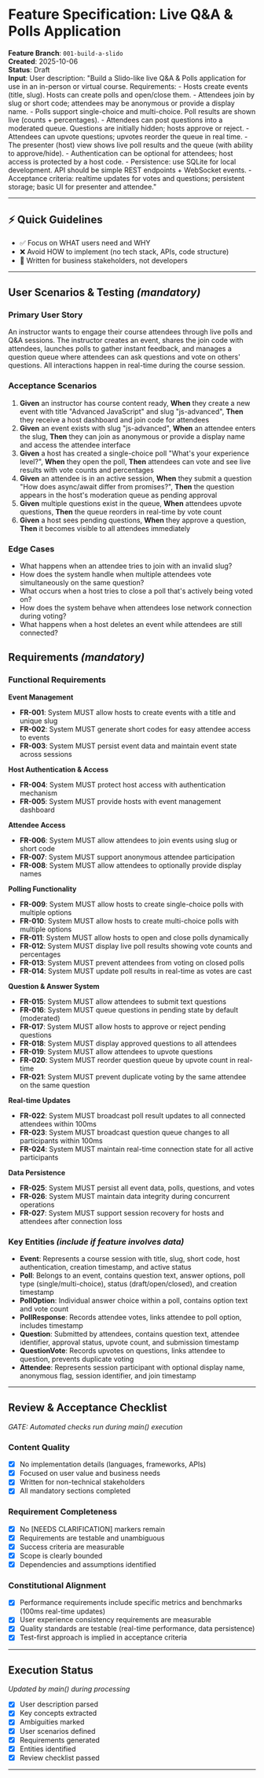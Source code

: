 # Feature Specification: Live Q&A & Polls Application

**Feature Branch**: `001-build-a-slido`  
**Created**: 2025-10-06  
**Status**: Draft  
**Input**: User description: "Build a Slido-like live Q&A & Polls application for use in an in-person or virtual course. Requirements: - Hosts create events (title, slug). Hosts can create polls and open/close them. - Attendees join by slug or short code; attendees may be anonymous or provide a display name. - Polls support single-choice and multi-choice. Poll results are shown live (counts + percentages). - Attendees can post questions into a moderated queue. Questions are initially hidden; hosts approve or reject. - Attendees can upvote questions; upvotes reorder the queue in real time. - The presenter (host) view shows live poll results and the queue (with ability to approve/hide). - Authentication can be optional for attendees; host access is protected by a host code. - Persistence: use SQLite for local development. API should be simple REST endpoints + WebSocket events. - Acceptance criteria: realtime updates for votes and questions; persistent storage; basic UI for presenter and attendee."

---

## ⚡ Quick Guidelines
- ✅ Focus on WHAT users need and WHY
- ❌ Avoid HOW to implement (no tech stack, APIs, code structure)
- 👥 Written for business stakeholders, not developers

---

## User Scenarios & Testing *(mandatory)*

### Primary User Story
An instructor wants to engage their course attendees through live polls and Q&A sessions. The instructor creates an event, shares the join code with attendees, launches polls to gather instant feedback, and manages a question queue where attendees can ask questions and vote on others' questions. All interactions happen in real-time during the course session.

### Acceptance Scenarios
1. **Given** an instructor has course content ready, **When** they create a new event with title "Advanced JavaScript" and slug "js-advanced", **Then** they receive a host dashboard and join code for attendees
2. **Given** an event exists with slug "js-advanced", **When** an attendee enters the slug, **Then** they can join as anonymous or provide a display name and access the attendee interface
3. **Given** a host has created a single-choice poll "What's your experience level?", **When** they open the poll, **Then** attendees can vote and see live results with vote counts and percentages
4. **Given** an attendee is in an active session, **When** they submit a question "How does async/await differ from promises?", **Then** the question appears in the host's moderation queue as pending approval
5. **Given** multiple questions exist in the queue, **When** attendees upvote questions, **Then** the queue reorders in real-time by vote count
6. **Given** a host sees pending questions, **When** they approve a question, **Then** it becomes visible to all attendees immediately

### Edge Cases
- What happens when an attendee tries to join with an invalid slug?
- How does the system handle when multiple attendees vote simultaneously on the same question?
- What occurs when a host tries to close a poll that's actively being voted on?
- How does the system behave when attendees lose network connection during voting?
- What happens when a host deletes an event while attendees are still connected?

## Requirements *(mandatory)*

### Functional Requirements

**Event Management**
- **FR-001**: System MUST allow hosts to create events with a title and unique slug
- **FR-002**: System MUST generate short codes for easy attendee access to events
- **FR-003**: System MUST persist event data and maintain event state across sessions

**Host Authentication & Access**
- **FR-004**: System MUST protect host access with authentication mechanism
- **FR-005**: System MUST provide hosts with event management dashboard

**Attendee Access**
- **FR-006**: System MUST allow attendees to join events using slug or short code
- **FR-007**: System MUST support anonymous attendee participation
- **FR-008**: System MUST allow attendees to optionally provide display names

**Polling Functionality**
- **FR-009**: System MUST allow hosts to create single-choice polls with multiple options
- **FR-010**: System MUST allow hosts to create multi-choice polls with multiple options
- **FR-011**: System MUST allow hosts to open and close polls dynamically
- **FR-012**: System MUST display live poll results showing vote counts and percentages
- **FR-013**: System MUST prevent attendees from voting on closed polls
- **FR-014**: System MUST update poll results in real-time as votes are cast

**Question & Answer System**
- **FR-015**: System MUST allow attendees to submit text questions
- **FR-016**: System MUST queue questions in pending state by default (moderated)
- **FR-017**: System MUST allow hosts to approve or reject pending questions
- **FR-018**: System MUST display approved questions to all attendees
- **FR-019**: System MUST allow attendees to upvote questions
- **FR-020**: System MUST reorder question queue by upvote count in real-time
- **FR-021**: System MUST prevent duplicate voting by the same attendee on the same question

**Real-time Updates**
- **FR-022**: System MUST broadcast poll result updates to all connected attendees within 100ms
- **FR-023**: System MUST broadcast question queue changes to all participants within 100ms
- **FR-024**: System MUST maintain real-time connection state for all active participants

**Data Persistence**
- **FR-025**: System MUST persist all event data, polls, questions, and votes
- **FR-026**: System MUST maintain data integrity during concurrent operations
- **FR-027**: System MUST support session recovery for hosts and attendees after connection loss

### Key Entities *(include if feature involves data)*

- **Event**: Represents a course session with title, slug, short code, host authentication, creation timestamp, and active status
- **Poll**: Belongs to an event, contains question text, answer options, poll type (single/multi-choice), status (draft/open/closed), and creation timestamp  
- **PollOption**: Individual answer choice within a poll, contains option text and vote count
- **PollResponse**: Records attendee votes, links attendee to poll option, includes timestamp
- **Question**: Submitted by attendees, contains question text, attendee identifier, approval status, upvote count, and submission timestamp
- **QuestionVote**: Records upvotes on questions, links attendee to question, prevents duplicate voting
- **Attendee**: Represents session participant with optional display name, anonymous flag, session identifier, and join timestamp

---

## Review & Acceptance Checklist
*GATE: Automated checks run during main() execution*

### Content Quality
- [x] No implementation details (languages, frameworks, APIs)
- [x] Focused on user value and business needs
- [x] Written for non-technical stakeholders
- [x] All mandatory sections completed

### Requirement Completeness
- [x] No [NEEDS CLARIFICATION] markers remain
- [x] Requirements are testable and unambiguous  
- [x] Success criteria are measurable
- [x] Scope is clearly bounded
- [x] Dependencies and assumptions identified

### Constitutional Alignment
- [x] Performance requirements include specific metrics and benchmarks (100ms real-time updates)
- [x] User experience consistency requirements are measurable
- [x] Quality standards are testable (real-time performance, data persistence)
- [x] Test-first approach is implied in acceptance criteria

---

## Execution Status
*Updated by main() during processing*

- [x] User description parsed
- [x] Key concepts extracted
- [x] Ambiguities marked
- [x] User scenarios defined
- [x] Requirements generated
- [x] Entities identified
- [x] Review checklist passed

---

